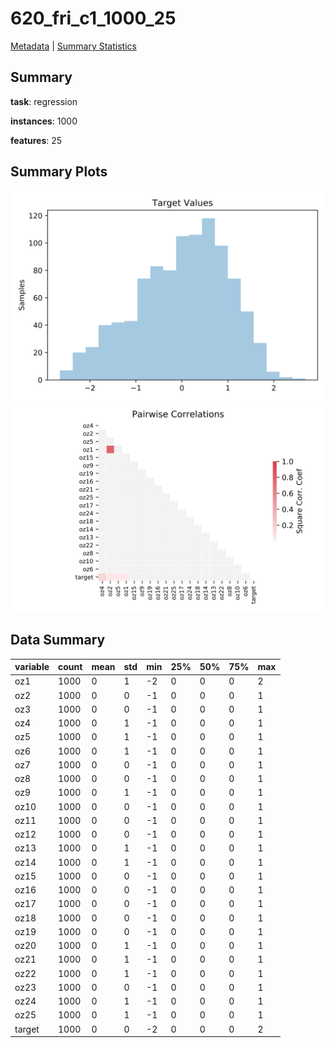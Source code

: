 # 620_fri_c1_1000_25

[Metadata](metadata.yaml) | [Summary Statistics](summary_stats.csv)

## Summary

**task**: regression

**instances**: 1000

**features**: 25

## Summary Plots

![Labels](label.svg)
![Corr](corr.svg)

## Data Summary

|	variable	|	count	|	mean	|	std	|	min	|	25%	|	50%	|	75%	|	max|
| --- | --- | --- | --- | --- | --- | --- | --- | --- |
|	oz1	|	1000	|	0	|	1	|	-2	|	0	|	0	|	0	|	2
|	oz2	|	1000	|	0	|	0	|	-1	|	0	|	0	|	0	|	1
|	oz3	|	1000	|	0	|	0	|	-1	|	0	|	0	|	0	|	1
|	oz4	|	1000	|	0	|	1	|	-1	|	0	|	0	|	0	|	1
|	oz5	|	1000	|	0	|	1	|	-1	|	0	|	0	|	0	|	1
|	oz6	|	1000	|	0	|	1	|	-1	|	0	|	0	|	0	|	1
|	oz7	|	1000	|	0	|	0	|	-1	|	0	|	0	|	0	|	1
|	oz8	|	1000	|	0	|	0	|	-1	|	0	|	0	|	0	|	1
|	oz9	|	1000	|	0	|	1	|	-1	|	0	|	0	|	0	|	1
|	oz10	|	1000	|	0	|	0	|	-1	|	0	|	0	|	0	|	1
|	oz11	|	1000	|	0	|	0	|	-1	|	0	|	0	|	0	|	1
|	oz12	|	1000	|	0	|	0	|	-1	|	0	|	0	|	0	|	1
|	oz13	|	1000	|	0	|	1	|	-1	|	0	|	0	|	0	|	1
|	oz14	|	1000	|	0	|	1	|	-1	|	0	|	0	|	0	|	1
|	oz15	|	1000	|	0	|	0	|	-1	|	0	|	0	|	0	|	1
|	oz16	|	1000	|	0	|	0	|	-1	|	0	|	0	|	0	|	1
|	oz17	|	1000	|	0	|	0	|	-1	|	0	|	0	|	0	|	1
|	oz18	|	1000	|	0	|	0	|	-1	|	0	|	0	|	0	|	1
|	oz19	|	1000	|	0	|	0	|	-1	|	0	|	0	|	0	|	1
|	oz20	|	1000	|	0	|	1	|	-1	|	0	|	0	|	0	|	1
|	oz21	|	1000	|	0	|	1	|	-1	|	0	|	0	|	0	|	1
|	oz22	|	1000	|	0	|	1	|	-1	|	0	|	0	|	0	|	1
|	oz23	|	1000	|	0	|	0	|	-1	|	0	|	0	|	0	|	1
|	oz24	|	1000	|	0	|	1	|	-1	|	0	|	0	|	0	|	1
|	oz25	|	1000	|	0	|	1	|	-1	|	0	|	0	|	0	|	1
|	target	|	1000	|	0	|	0	|	-2	|	0	|	0	|	0	|	2
